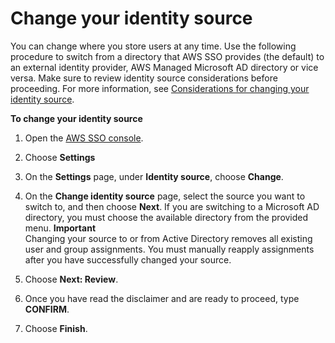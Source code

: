 # Change your identity source<a name="manage-your-identity-source-change"></a>

You can change where you store users at any time\. Use the following procedure to switch from a directory that AWS SSO provides \(the default\) to an external identity provider, AWS Managed Microsoft AD directory or vice versa\. Make sure to review identity source considerations before proceeding\. For more information, see [Considerations for changing your identity source](manage-your-identity-source-considerations.md)\.

**To change your identity source**

1. Open the [AWS SSO console](https://console.aws.amazon.com/singlesignon)\.

1. Choose **Settings**

1. On the **Settings** page, under **Identity source**, choose **Change**\.

1. On the **Change identity source** page, select the source you want to switch to, and then choose **Next**\. If you are switching to a Microsoft AD directory, you must choose the available directory from the provided menu\. 
**Important**  
Changing your source to or from Active Directory removes all existing user and group assignments\. You must manually reapply assignments after you have successfully changed your source\.

1. Choose **Next: Review**\.

1. Once you have read the disclaimer and are ready to proceed, type **CONFIRM**\.

1. Choose **Finish**\.